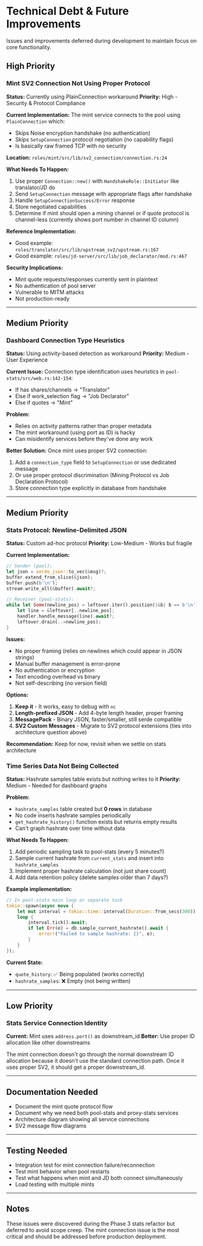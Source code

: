 # Technical Debt & Future Improvements

Issues and improvements deferred during development to maintain focus on core functionality.

## High Priority

### Mint SV2 Connection Not Using Proper Protocol

**Status:** Currently using PlainConnection workaround
**Priority:** High - Security & Protocol Compliance

**Current Implementation:**
The mint service connects to the pool using `PlainConnection` which:
- Skips Noise encryption handshake (no authentication)
- Skips `SetupConnection` protocol negotiation (no capability flags)
- Is basically raw framed TCP with no security

**Location:** `roles/mint/src/lib/sv2_connection/connection.rs:24`

**What Needs To Happen:**
1. Use proper `Connection::new()` with `HandshakeRole::Initiator` like translator/JD do
2. Send `SetupConnection` message with appropriate flags after handshake
3. Handle `SetupConnectionSuccess/Error` response
4. Store negotiated capabilities
5. Determine if mint should open a mining channel or if quote protocol is channel-less (currently shows port number in channel ID column)

**Reference Implementation:**
- Good example: `roles/translator/src/lib/upstream_sv2/upstream.rs:167`
- Good example: `roles/jd-server/src/lib/job_declarator/mod.rs:467`

**Security Implications:**
- Mint quote requests/responses currently sent in plaintext
- No authentication of pool server
- Vulnerable to MITM attacks
- Not production-ready

---

## Medium Priority

### Dashboard Connection Type Heuristics

**Status:** Using activity-based detection as workaround
**Priority:** Medium - User Experience

**Current Issue:**
Connection type identification uses heuristics in `pool-stats/src/web.rs:142-154`:
- If has shares/channels → "Translator"
- Else if work_selection flag → "Job Declarator"
- Else if quotes → "Mint"

**Problem:**
- Relies on activity patterns rather than proper metadata
- The mint workaround (using port as ID) is hacky
- Can misidentify services before they've done any work

**Better Solution:**
Once mint uses proper SV2 connection:
1. Add a `connection_type` field to `SetupConnection` or use dedicated message
2. Or use proper protocol discrimination (Mining Protocol vs Job Declaration Protocol)
3. Store connection type explicitly in database from handshake

---

## Medium Priority

### Stats Protocol: Newline-Delimited JSON

**Status:** Custom ad-hoc protocol
**Priority:** Low-Medium - Works but fragile

**Current Implementation:**
```rust
// Sender (pool):
let json = serde_json::to_vec(&msg)?;
buffer.extend_from_slice(&json);
buffer.push(b'\n');
stream.write_all(&buffer).await?;

// Receiver (pool-stats):
while let Some(newline_pos) = leftover.iter().position(|&b| b == b'\n') {
    let line = &leftover[..newline_pos];
    handler.handle_message(line).await?;
    leftover.drain(..=newline_pos);
}
```

**Issues:**
- No proper framing (relies on newlines which could appear in JSON strings)
- Manual buffer management is error-prone
- No authentication or encryption
- Text encoding overhead vs binary
- Not self-describing (no version field)

**Options:**
1. **Keep it** - It works, easy to debug with `nc`
2. **Length-prefixed JSON** - Add 4-byte length header, proper framing
3. **MessagePack** - Binary JSON, faster/smaller, still serde compatible
4. **SV2 Custom Messages** - Migrate to SV2 protocol extensions (ties into architecture question above)

**Recommendation:** Keep for now, revisit when we settle on stats architecture

### Time Series Data Not Being Collected

**Status:** Hashrate samples table exists but nothing writes to it
**Priority:** Medium - Needed for dashboard graphs

**Problem:**
- `hashrate_samples` table created but **0 rows** in database
- No code inserts hashrate samples periodically
- `get_hashrate_history()` function exists but returns empty results
- Can't graph hashrate over time without data

**What Needs To Happen:**
1. Add periodic sampling task to pool-stats (every 5 minutes?)
2. Sample current hashrate from `current_stats` and insert into `hashrate_samples`
3. Implement proper hashrate calculation (not just share count)
4. Add data retention policy (delete samples older than 7 days?)

**Example implementation:**
```rust
// In pool-stats main loop or separate task
tokio::spawn(async move {
    let mut interval = tokio::time::interval(Duration::from_secs(300)); // 5 min
    loop {
        interval.tick().await;
        if let Err(e) = db.sample_current_hashrate().await {
            error!("Failed to sample hashrate: {}", e);
        }
    }
});
```

**Current State:**
- `quote_history`: ✅ Being populated (works correctly)
- `hashrate_samples`: ❌ Empty (not being written)

---

## Low Priority

### Stats Service Connection Identity

**Current:** Mint uses `address.port()` as downstream_id
**Better:** Use proper ID allocation like other downstreams

The mint connection doesn't go through the normal downstream ID allocation because it doesn't use the standard connection path. Once it uses proper SV2, it should get a proper downstream_id.

---

## Documentation Needed

- Document the mint quote protocol flow
- Document why we need both pool-stats and proxy-stats services
- Architecture diagram showing all service connections
- SV2 message flow diagrams

---

## Testing Needed

- Integration test for mint connection failure/reconnection
- Test mint behavior when pool restarts
- Test what happens when mint and JD both connect simultaneously
- Load testing with multiple mints

---

## Notes

These issues were discovered during the Phase 3 stats refactor but deferred to avoid scope creep. The mint connection issue is the most critical and should be addressed before production deployment.
